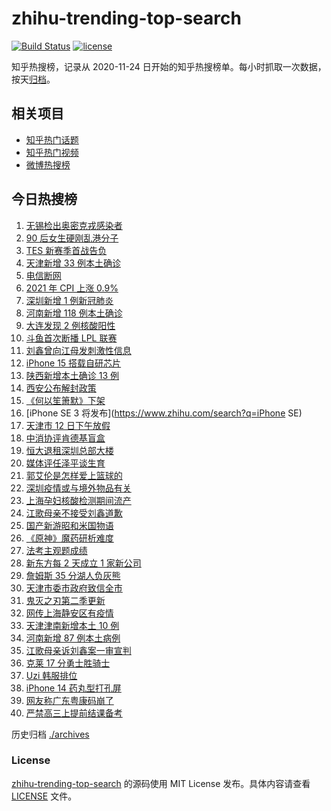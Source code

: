 # zhihu-trending-top-search

[![Build Status](https://github.com/justjavac/zhihu-trending-top-search/workflows/ci/badge.svg?branch=main)](https://github.com/justjavac/zhihu-trending-top-search/actions)
[![license](https://img.shields.io/github/license/justjavac/zhihu-trending-top-search)](https://github.com/justjavac/zhihu-trending-top-search/blob/main/LICENSE)

知乎热搜榜，记录从 2020-11-24 日开始的知乎热搜榜单。每小时抓取一次数据，按天[归档](./archives)。

## 相关项目

- [知乎热门话题](https://github.com/justjavac/zhihu-trending-hot-questions)
- [知乎热门视频](https://github.com/justjavac/zhihu-trending-hot-video)
- [微博热搜榜](https://github.com/justjavac/weibo-trending-hot-search)

## 今日热搜榜

<!-- BEGIN -->
<!-- 最后更新时间 Wed Jan 12 2022 23:12:30 GMT+0800 (China Standard Time) -->

1. [无锡检出奥密克戎感染者](https://www.zhihu.com/search?q=江苏疫情)
1. [90 后女生硬刚乱港分子](https://www.zhihu.com/search?q=90后女生硬刚乱港分子)
1. [TES 新赛季首战告负](https://www.zhihu.com/search?q=tes)
1. [天津新增 33 例本土确诊](https://www.zhihu.com/search?q=天津疫情)
1. [电信断网](https://www.zhihu.com/search?q=电信断网)
1. [2021 年 CPI 上涨 0.9%](https://www.zhihu.com/search?q=2021cpi)
1. [深圳新增 1 例新冠肺炎](https://www.zhihu.com/search?q=深圳疫情)
1. [河南新增 118 例本土确诊](https://www.zhihu.com/search?q=河南疫情)
1. [大连发现 2 例核酸阳性](https://www.zhihu.com/search?q=大连疫情)
1. [斗鱼首次断播 LPL 联赛](https://www.zhihu.com/search?q=斗鱼)
1. [刘鑫曾向江母发刺激性信息](https://www.zhihu.com/search?q=刘鑫)
1. [iPhone 15 搭载自研芯片](https://www.zhihu.com/search?q=iPhone15)
1. [陕西新增本土确诊 13 例](https://www.zhihu.com/search?q=陕西疫情)
1. [西安公布解封政策](https://www.zhihu.com/search?q=西安解封)
1. [《何以笙箫默》下架](https://www.zhihu.com/search?q=何以笙箫默)
1. [iPhone SE 3 将发布](https://www.zhihu.com/search?q=iPhone SE)
1. [天津市 12 日下午放假](https://www.zhihu.com/search?q=天津放假)
1. [中消协评肯德基盲盒](https://www.zhihu.com/search?q=肯德基盲盒)
1. [恒大退租深圳总部大楼](https://www.zhihu.com/search?q=恒大退租)
1. [媒体评任泽平谈生育](https://www.zhihu.com/search?q=任泽平)
1. [郭艾伦是怎样爱上篮球的](https://www.zhihu.com/search?q=郭艾伦)
1. [深圳疫情或与境外物品有关](https://www.zhihu.com/search?q=深圳疫情源头)
1. [上海孕妇核酸检测期间流产](https://www.zhihu.com/search?q=上海孕妇)
1. [江歌母亲不接受刘鑫道歉](https://www.zhihu.com/search?q=江歌母亲)
1. [国产新游昭和米国物语](https://www.zhihu.com/search?q=昭和米国物语)
1. [《原神》魔药研析难度](https://www.zhihu.com/search?q=原神)
1. [法考主观题成绩](https://www.zhihu.com/search?q=法考主观题)
1. [新东方每 2 天成立 1 家新公司](https://www.zhihu.com/search?q=新东方)
1. [詹姆斯 35 分湖人负灰熊](https://www.zhihu.com/search?q=湖人)
1. [天津市委市政府致信全市](https://www.zhihu.com/search?q=天津市委发信)
1. [鬼灭之刃第二季更新](https://www.zhihu.com/search?q=鬼灭之刃)
1. [网传上海静安区有疫情](https://www.zhihu.com/search?q=上海静安疫情)
1. [天津津南新增本土 10 例](https://www.zhihu.com/search?q=天津疫情)
1. [河南新增 87 例本土病例](https://www.zhihu.com/search?q=河南疫情)
1. [江歌母亲诉刘鑫案一审宣判](https://www.zhihu.com/search?q=江歌案)
1. [克莱 17 分勇士胜骑士](https://www.zhihu.com/search?q=勇士)
1. [Uzi 韩服排位](https://www.zhihu.com/search?q=uzi)
1. [iPhone 14 药丸型打孔屏](https://www.zhihu.com/search?q=iPhone14)
1. [网友称广东粤康码崩了](https://www.zhihu.com/search?q=粤康码崩了)
1. [严禁高三上提前结课备考](https://www.zhihu.com/search?q=高三备考)

<!-- END -->

历史归档 [./archives](./archives)

### License

[zhihu-trending-top-search](https://github.com/justjavac/zhihu-trending-top-search)
的源码使用 MIT License 发布。具体内容请查看 [LICENSE](./LICENSE) 文件。
